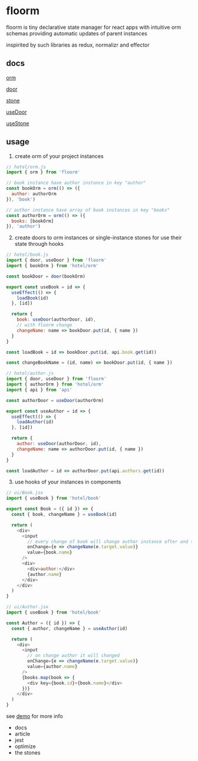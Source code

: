 # floorm

floorm is tiny declarative state manager for react apps with intuitive orm schemas providing automatic updates of parent instances

inspirited by such libraries as redux, normalizr and effector

## docs

[orm](https://github.com/lioeaet/floorm/tree/master/docs/orm.md)

[door](https://github.com/lioeaet/floorm/tree/master/docs/door.md)

[stone](https://github.com/lioeaet/floorm/tree/master/docs/stone.md)

[useDoor](https://github.com/lioeaet/floorm/tree/master/docs/useDoor.md)

[useStone](https://github.com/lioeaet/floorm/tree/master/docs/useStone.md)

## usage

1. create orm of your project instances

```js
// hotel/orm.js
import { orm } from 'floorm'

// book instance have author instance in key "author"
const bookOrm = orm(() => ({
  author: authorOrm
}), 'book')

// author instance have array of book instances in key "books"
const authorOrm = orm(() => ({
  books: [bookOrm]
}), 'author')
```

2. create doors to orm instances or single-instance stones for use their state through hooks

```js
// hotel/book.js
import { door, useDoor } from 'floorm'
import { bookOrm } from 'hotel/orm'

const bookDoor = door(bookOrm)

export const useBook = id => {
  useEffect(() => {
    loadBook(id)
  }, [id])

  return {
    book: useDoor(authorDoor, id),
    // with floorm change
    changeName: name => bookDoor.put(id, { name })
  }
}

const loadBook = id => bookDoor.put(id, api.book.get(id))

const changeBookName = (id, name) => bookDoor.put(id, { name })
```
```js
// hotel/author.js
import { door, useDoor } from 'floorm'
import { authorOrm } from 'hotel/orm'
import { api } from 'api'

const authorDoor = useDoor(authorOrm)

export const useAuthor = id => {
  useEffect(() => {
    loadAuthor(id)
  }, [id])

  return {
    author: useDoor(authorDoor, id),
    changeName: name => authorDoor.put(id, { name })
  }
}

const loadAuthor = id => authorDoor.put(api.authors.get(id))
```

3. use hooks of your instances in components

```js
// ui/Book.jsx
import { useBook } from 'hotel/book'

export const Book = ({ id }) => {
  const { book, changeName } = useBook(id)

  return (
    <div>
      <input
        // every change of book will change author instance after and target Author component will rerendered
        onChange={e => changeName(e.target.value)}
        value={book.name}
      />
      <div>
        <div>author:</div>
        {author.name}
      </div>
    </div>
  )
}
```
```js
// ui/Author.jsx
import { useBook } from 'hotel/book'

const Author = ({ id }) => {
  const { author, changeName } = useAuthor(id)

  return (
    <div>
      <input
        // on change author it will changed 
        onChange={e => changeName(e.target.value)}
        value={author.name}
      />
      {books.map(book => {
        <div key={book.id}>{book.name}</div>
      })}
    </div>
  )
}
```

see [demo](https://github.com/lioeaet/floorm/tree/master/demo) for more info

* docs
* article
* jest
* optimize
* the stones
